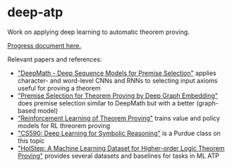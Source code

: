 # deep-atp
Work on applying deep learning to automatic theorem proving. 

[Progress document here.](https://docs.google.com/document/d/1LtGff4T2fct5dZPOn7hBSuinFtVLcyv8W9lRGx-Ue3w/edit?usp=sharing)

Relevant papers and references:
 - ["DeepMath - Deep Sequence Models for Premise Selection"](https://arxiv.org/abs/1606.04442) applies character- and word-level CNNs and RNNs to selecting input axioms useful for proving a theorem
 - ["Premise Selection for Theorem Proving by Deep Graph Embedding"](https://arxiv.org/pdf/1709.09994) does premise selection similar to DeepMath but with a better (graph-based model)
 - ["Reinforcement Learning of Theorem Proving"](https://arxiv.org/pdf/1805.07563) trains value and policy models for RL threorem proving
 - ["CS590: Deep Learning for Symbolic Reasoning"](https://tiarkrompf.github.io/cs590/2018/) is a Purdue class on this topic
 - ["HolStep: A Machine Learning Dataset for Higher-order Logic Theorem Proving"](https://arxiv.org/abs/1703.00426) provides several datasets and baselines for tasks in ML ATP
